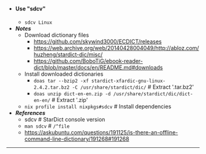- #### Use "sdcv"
    - `sdcv Linux`
- ***Notes***
    - Download dictionary files
        - https://github.com/skywind3000/ECDICT/releases
        - https://web.archive.org/web/20140428004049/http://abloz.com/huzheng/stardict-dic/misc/
        - https://github.com/BoboTiG/ebook-reader-dict/blob/master/docs/en/README.md#downloads
    - Install downloaded dictionaries
        - `doas tar --bzip2 -xf stardict-xfardic-gnu-linux-2.4.2.tar.bz2 -C /usr/share/stardict/dic/` # Extract '.tar.bz2'
        - `doas unzip dict-en-en.zip -d /usr/share/stardict/dic/dict-en-en/` # Extract '.zip'
    - `nix profile install nixpkgs#sdcv` # Install dependencies
- ***References***
    - sdcv # StarDict console version
    - `man sdcv` # `/^file`
    - https://askubuntu.com/questions/191125/is-there-an-offline-command-line-dictionary/191268#191268
- ---
